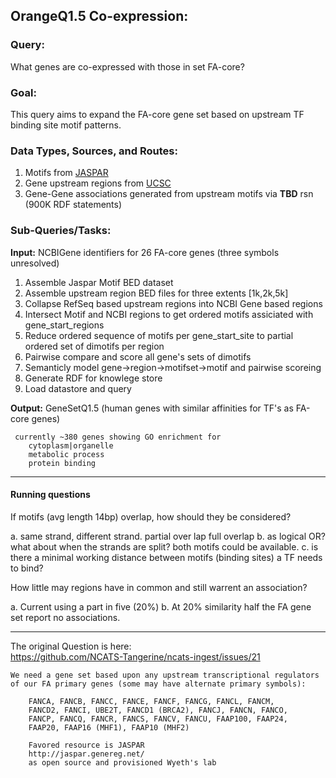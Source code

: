 
## OrangeQ1.5 Co-expression: 

### Query:
What genes are co-expressed with those in set FA-core?

### Goal:
This query aims to expand the FA-core gene set based on upstream TF binding site motif patterns.

### Data Types, Sources, and Routes:
1. Motifs from [JASPAR](http://jaspar.genereg.net/html/DOWNLOAD/bed_files/)
2. Gene upstream regions from [UCSC](http://hgdownload.cse.ucsc.edu/goldenPath/hg19/bigZips/) 
3. Gene-Gene associations generated from upstream motifs via __TBD__  rsn  
    (900K RDF statements)
  
### Sub-Queries/Tasks:
   
**Input:** NCBIGene identifiers for 26 FA-core genes (three symbols unresolved)  
  1. Assemble Jaspar Motif BED dataset  
  2. Assemble upstream region BED files for three extents [1k,2k,5k]  
  3. Collapse RefSeq based upstream regions into NCBI Gene based regions    
  4. Intersect Motif and NCBI regions to get ordered motifs assiciated with gene_start_regions  
  5. Reduce ordered sequence of motifs per gene_start_site to partial ordered set of dimotifs per region
  6. Pairwise compare and score all gene's sets of dimotifs
  7. Semanticly model gene->region->motifset->motif and pairwise scoreing
  8. Generate RDF for knowlege store
  9. Load datastore and query

**Output:** GeneSetQ1.5 (human genes with similar affinities for TF's as FA-core genes)
  
     currently ~380 genes showing GO enrichment for
        cytoplasm|organelle
        metabolic process
        protein binding
        
-----

#### Running questions  

If motifs (avg length 14bp) overlap, how should they be considered?

 a. same strand, different strand. partial over lap full overlap
 b. as logical OR?  what about when the strands are split?  both motifs could be available.
 c. is there a minimal working distance between motifs (binding sites) a TF needs to bind?


How little may regions have in common and still warrent an association?

  a. Current using a part in five (20%)
  b. At 20%  similarity half the FA gene set report no associations.

-----
The original Question is here:    
https://github.com/NCATS-Tangerine/ncats-ingest/issues/21


```
We need a gene set based upon any upstream transcriptional regulators
of our FA primary genes (some may have alternate primary symbols):

    FANCA, FANCB, FANCC, FANCE, FANCF, FANCG, FANCL, FANCM,
    FANCD2, FANCI, UBE2T, FANCD1 (BRCA2), FANCJ, FANCN, FANCO,
    FANCP, FANCQ, FANCR, FANCS, FANCV, FANCU, FAAP100, FAAP24,
    FAAP20, FAAP16 (MHF1), FAAP10 (MHF2)

    Favored resource is JASPAR
    http://jaspar.genereg.net/
    as open source and provisioned Wyeth's lab
```
